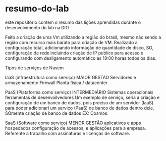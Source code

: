 # resumo-do-lab
este repositório contem o resumo das lições aprendidas durante o desenvolvimento do lab na DIO

Feito a criação de uma Vm utilizando a região do brasil, mesmo não sendo a região com recurso mais barato para criação de VM.
Realizado a configuração total, adicionando informação de quantidade de disco, SO, configuração de rede incluindo criação de IP publico para acesso e configurando com desligamento automático as 18:00 horas todos os dias.



Tipos de serviços de Nuvem 

IaaS (infraestrutura como serviço) MAIOR GESTÃO
Servidores e armazenamento
Firewall
Planta fisica / datacenter


PaaS (Plataforma como serviço) INTERMEDIÁRIO
Sistemas operacionais 
ferramentas de desenvoilvedores 
Um exemplo de serviço, seria a criação e configuração de um banco de dados, pois preciso de um servidor (IaaS) para poder adicionari um serviço (PaaS) de banco de dados dentro dele. 
SOmente criação de banco de dados EX: Cosmos.

SaaS (Software como serviço) MENOR GESTÃO
aplicativos e apps hospedados
configuração de acessos, e aplicações para a empresa.
Referente a trabalho com assinaturas e licenças de software.


